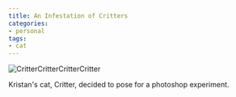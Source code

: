 ```yaml
---
title: An Infestation of Critters
categories:
- personal
tags:
- cat
---
```


![CritterCritterCritterCritter](2004-09-25-an-infestation-of-critters/critters.jpg)

Kristan's cat, Critter, decided to pose for a photoshop experiment.
